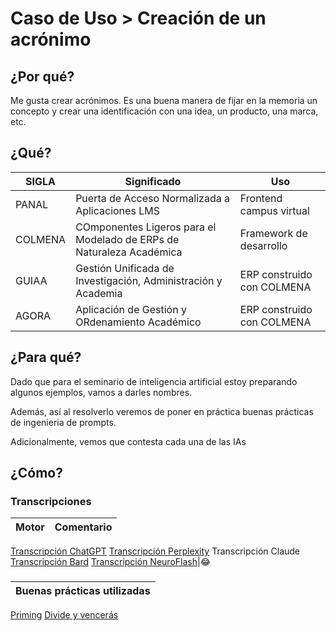 # Caso de Uso > Creación de un acrónimo

## ¿Por qué?

Me gusta crear acrónimos. Es una buena manera de fijar en la memoria un concepto y crear una identificación con una idea, un producto, una marca, etc.

## ¿Qué?

|SIGLA|Significado|Uso|
|-|-|-|
|PANAL|Puerta de Acceso Normalizada a Aplicaciones LMS|Frontend campus virtual|
|COLMENA|COmponentes Ligeros para el Modelado de ERPs de Naturaleza Académica|Framework de desarrollo|
|GUIAA|Gestión Unificada de Investigación, Administración y Academia|ERP construido con COLMENA|
|AGORA|Aplicación de Gestión y ORdenamiento Académico|ERP construido con COLMENA|

## ¿Para qué?

Dado que para el seminario de inteligencia artificial estoy preparando algunos ejemplos, vamos a darles nombres.

Además, así al resolverlo veremos de poner en práctica buenas prácticas de ingenieria de prompts. 

Adicionalmente, vemos que contesta cada una de las IAs

## ¿Cómo?

### Transcripciones 

|Motor|Comentario|
|-|-|
[Transcripción ChatGPT](https://chat.openai.com/share/57e396ef-1732-4321-94c8-a143267c0b01)
[Transcripción Perplexity](https://www.perplexity.ai/search/aeadc97e-3f6b-43f9-8a6c-d6305889b7ea?s=c)
Transcripción Claude
[Transcripción Bard](/imagenes/acronimos.bard.png)
[Transcripción NeuroFlash](/imagenes/acronimos.neuroflash.png)|😂


###

|Buenas prácticas utilizadas|
|-|
[Priming](/ingenieriaDePrompts/priming.md)
[Divide y vencerás](/ingenieriaDePrompts/divideVenceras.md)
